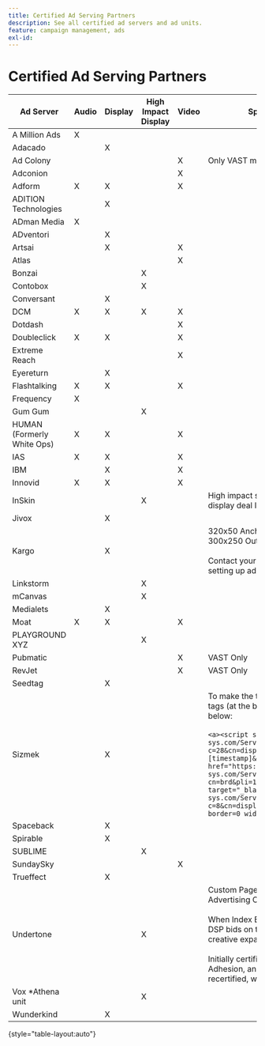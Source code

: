 ```yaml
---
title: Certified Ad Serving Partners
description: See all certified ad servers and ad units.
feature: campaign management, ads
exl-id: 
---
```

# Certified Ad Serving Partners

| Ad Server | Audio | Display | High Impact Display | Video | Special Requirements and Notes |
| --- | --- | --- | --- | --- | --- |
| A Million Ads | X | | | | |
| Adacado | | X | | | |
| Ad Colony | | | | X | Only VAST mobile |
| Adconion | | | | X | |
| Adform | X | X | | X | |
| ADITION Technologies | | X | | | |
| ADman Media | X | | | | |
| ADventori | | X | | | |
| Artsai | | X | | X | |
| Atlas | | | | X | |
| Bonzai | | | X | | |
| Contobox | | | X | | |
| Conversant | | X | | | |
| DCM | X | X | X | X | |
| Dotdash | | | | X | |
| Doubleclick | X | X | | X | |
| Extreme Reach | | | | X | |
| Eyereturn | | X | | | |
| Flashtalking | X | X | | X | |
| Frequency | X | | | | |
| Gum Gum | | | X | | |
| HUMAN (Formerly White Ops) | X | X | | X | |
| IAS | X | X | | X | |
| IBM | | X | | X | |
| Innovid | X | X | | X | |
| InSkin | | | X | | High impact skins must be served out of a 180x150 display deal ID across the Inskin inventory network. |
| Jivox | | X | | | |
| Kargo | | X | | | 320x50 Anchor, BYOC, Hover, Breakout, and Sidekick; 300x250 Outstream </br></br>Contact your Adobe account manager for assistance in setting up ad units. |
| Linkstorm | | | X | | |
| mCanvas | | | X | | |
| Medialets | | X | | | |
| Moat | X | X | | X | |
| PLAYGROUND XYZ | | | X | | |
| Pubmatic | | | | X | VAST Only |
| RevJet | | | | X | VAST Only |
| Seedtag | | X | | | |
| Sizmek | | X | | | To make the tags render in the UI, wrap the tag with `<a>` tags (at the beginning and the end). See sample tag below:</br></br>```<a><script src="https://bs.serving-sys.com/Serving/adServer.bs?c=28&cn=display&pli=1074570064&w=900&h=550&ord=[timestamp]&ifrm=-1&z=0"></script> <noscript> <a href="https://bs.serving-sys.com/Serving/adServer.bs?cn=brd&pli=1074570064&Page=&Pos=-602368150" target="_blank"> <img src="https://bs.serving-sys.com/Serving/adServer.bs?c=8&cn=display&pli=1074570064&Page=&Pos=-602368150" border=0 width=900 height=550></a> </noscript><a>``` |
| Spaceback | | X | | | |
| Spirable | | X | | | |
| SUBLIME | | | X | | |
| SundaySky | | | | X | |
| Trueffect | | X | | | |
| Undertone | | | X | | Custom Page Grabber ad unit uploaded as 180x150 in Advertising Cloud DSP</br></br>When Index Exchange passes a 180x150 auction and DSP bids on the auction and serves an impression, the creative expands to a full-page display ad.</br></br>Initially certified for Page Grabber, Expandable Adhesion, and Screen Shift ad units. This needs to be recertified, with steps marked for processes. |
| Vox *Athena unit | | | X | | |
| Wunderkind | | X | | | |

{style="table-layout:auto"}
